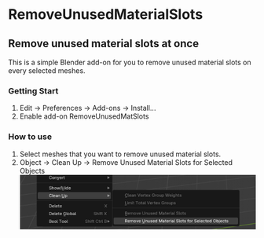 # RemoveUnusedMaterialSlots
 

## Remove unused material slots at once

This is a simple Blender add-on for you to remove unused material slots on every selected meshes.

### Getting Start
1. Edit -> Preferences -> Add-ons -> Install...
2. Enable add-on RemoveUnusedMatSlots

### How to use
1. Select meshes that you want to remove unused material slots.
2. Object -> Clean Up -> Remove Unused Material Slots for Selected Objects
![Screenshot](Screenshot.png?raw=true "Screenshot")

